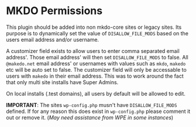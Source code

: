 # MKDO Permissions

This plugin should be added into non mkdo-core sites or legacy sites. Its purpose is to dynamically set the value of `DISALLOW_FILE_MODS` based on the users email address and/or username.

A customizer field exists to allow users to enter comma separated email address'. Those email address' will then set `DISALLOW_FILE_MODS` to false. All `@makedo.net` email address' or usernames with values such as `mkdo`, `makedo` etc will be auto set to false. The customizer field will only be accessable to users with `makedo` in their email address. This was to work around the fact that only multi site installs have Super Admins.

On local installs (.test domains), all users by default will be allowed to edit.

**IMPORTANT**: The sites `wp-config.php` musn't have `DISALLOW_FILE_MODS` defined. If for any reason this does exist in `wp-config.php` please comment it out or remove it. (_May need assistance from WPE in some instances_)
